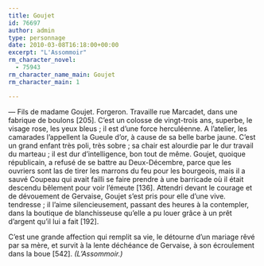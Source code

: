 ```yaml
---
title: Goujet
id: 76697
author: admin
type: personnage
date: 2010-03-08T16:18:00+00:00
excerpt: "L'Assommoir"
rm_character_novel:
  - 75943
rm_character_name_main: Goujet
rm_character_main: 1

---
```

— Fils de madame Goujet. Forgeron. Travaille rue Marcadet, dans une fabrique de boulons [205]. C&rsquo;est un colosse de vingt-trois ans, superbe, le visage rose, les yeux bleus ; il est d&rsquo;une force herculéenne. A l&rsquo;atelier, les camarades l&rsquo;appellent la Gueule d&rsquo;or, à cause de sa belle barbe jaune. C&rsquo;est un grand enfant très poli, très sobre ; sa chair est alourdie par le dur travail du marteau ; il est dur d&rsquo;intelligence, bon tout de même. Goujet, quoique républicain, a refusé de se battre au Deux-Décembre, parce que les ouvriers sont las de tirer les marrons du feu pour les bourgeois, mais il a sauvé Coupeau qui avait failli se faire prendre à une barricade où il était descendu bêlement pour voir l&rsquo;émeute [136]. Attendri devant le courage et de dévouement de Gervaise, Goujet s&rsquo;est pris pour elle d&rsquo;une vive. tendresse ; il l&rsquo;aime silencieusement, passant des heures à la contempler, dans la boutique de blanchisseuse qu&rsquo;elle a pu louer grâce à un prêt d&rsquo;argent qu&rsquo;il lui a fait [192].

C&rsquo;est une grande affection qui remplit sa vie, le détourne d&rsquo;un mariage rêvé par sa mère, et survit à la lente déchéance de Gervaise, à son écroulement dans la boue [542]. _(L&rsquo;Assommoir.)_
